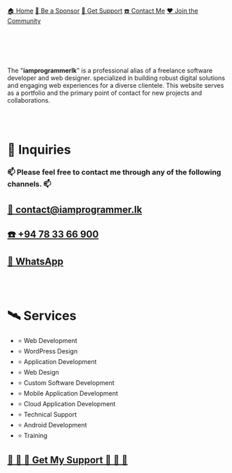 <br><br><br><br>

[🏠 Home][home]
[🫅 Be a Sponsor][sponsor]
[🛟 Get Support][support]
[☎️ Contact Me][contact]
[♥️ Join the Community][community]

<br><br><br><br>

The "**iamprogrammerlk**" is a professional alias of a freelance software developer and web designer. specialized in
building robust digital solutions and engaging web experiences for a diverse clientele. This website serves as a
portfolio and the primary point of contact for new projects and collaborations.

<br><br>

# 🚀 Inquiries

### 📫 Please feel free to contact me through any of the following channels. 📫

## [📨 contact@iamprogrammer.lk][email]

## [☎️ +94 78 33 66 900][phone]

## [💬 WhatsApp][whatsapp]

<br><br>

# 🛰️ Services

- ⭐ Web Development
- ⭐ WordPress Design
- ⭐ Application Development
- ⭐ Web Design
- ⭐ Custom Software Development
- ⭐ Mobile Application Development
- ⭐ Cloud Application Development
- ⭐ Technical Support
- ⭐ Android Development
- ⭐ Training

## [🛟 🛟 🛟 Get My Support 🛟 🛟 🛟][support]

<br><br><br><br>

[home]: https://iamprogrammer.lk
[sponsor]: https://iamprogrammer.lk/sponsor
[support]: https://iamprogrammer.lk/support
[contact]: https://iamprogrammer.lk/contact
[community]: https://reddit.com/r/iamprogrammerlk
[email]: mailto:contact@iamprogrammer.lk
[phone]: tel:+94783366900
[whatsapp]: https://wa.me/+94783366900
